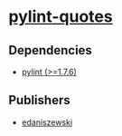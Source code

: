 # [pylint-quotes](https://pypi.org/project/pylint-quotes)

## Dependencies
- [pylint (>=1.7.6)](packages/p/pylint.md)



## Publishers
- [edaniszewski](https://pypi.org/user/edaniszewski)

